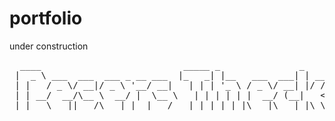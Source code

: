 # portfolio
under construction 
<pre>
  ____                           _____ _               _             
 |  _ \ ___  ___  ___ _ __ ___  |_   _| |__   ___  ___| | _____ _ __ 
 | |   / _ \/ __|/ _ \ '__/ __|   | | | '_ \ / _ \/ __| |/ / _ \ '__|
 | | __/  __/\__ \  __/ |  \__ \   | | | | | |  __/ (__|   <  __/ |   
 |_|   \___||___/\___|_|  |___/   |_| |_| |_|\___|\___|_|\_\___|_|   
</pre>
